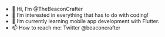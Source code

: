 - 👋 Hi, I’m @TheBeaconCrafter
- 👀 I’m interested in everything that has to do with coding!
- 🌱 I’m currently learning mobile app development with Flutter.
- 📫 How to reach me: Twitter @beaconcrafter

<!---
TheBeaconCrafter/TheBeaconCrafter is a ✨ special ✨ repository because its `README.md` (this file) appears on your GitHub profile.
You can click the Preview link to take a look at your changes.
--->
